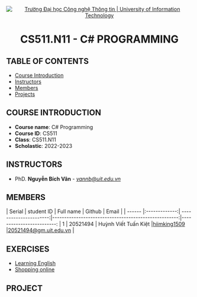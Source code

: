 <p align="center">
  <a href="https://www.uit.edu.vn/" title="Trường Đại học Công nghệ Thông tin" style="border: 5;">
    <img src="https://i.imgur.com/WmMnSRt.png" alt="Trường Đại học Công nghệ Thông tin | University of Information Technology">
  </a>
</p>

<!-- Title -->
<h1 align="center"><b>CS511.N11 - C# PROGRAMMING</b></h1>



## TABLE OF CONTENTS
* [ Course Introduction](#gioithieumonhoc)
* [ Instructors](#giangvien)
* [ Members](#thanhvien)
* [ Projects](#doan)

## COURSE INTRODUCTION
<a name="gioithieumonhoc"></a>
* **Course name**: C# Programming
* **Course ID**: CS511
* **Class**: CS511.N11
* **Scholastic**: 2022-2023

## INSTRUCTORS
<a name="giangvien"></a>
* PhD. **Nguyễn Bích Vân** - *vannb@uit.edu.vn*

## MEMBERS
<a name="thanhvien"></a>
| Serial    | student ID          | Full name              | Github                                               | Email                   |
| ------ |:-------------:| ----------------------:|-----------------------------------------------------:|-------------------------:
| 1      | 20521494      | Huỳnh Viết Tuấn Kiệt |[hiimking1509](https://github.com/HiImKing1509)          |20521494@gm.uit.edu.vn   |

## EXERCISES
* <a href="https://github.com/HiImKing1509/CS511_CSharp_Programming/tree/master/LearningEnglish">Learning English</a>
* <a href="https://github.com/HiImKing1509/CS511_CSharp_Programming/tree/master/ShoppingOnline">Shopping online</a>

## PROJECT
<a name="doan"></a>
